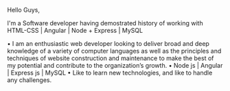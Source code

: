 Hello Guys, 

I'm a Software developer having demostrated history of working with  HTML-CSS | Angular | Node + Express | MySQL

• I am an enthusiastic web developer looking to deliver broad and deep knowledge of a variety of computer languages as well as the principles and techniques of website construction and maintenance to make the best of my potential and contribute to the organization’s growth. 
• Node js | Angular | Express js | MySQL 
• Like to learn new technologies, and like to handle any challenges.
